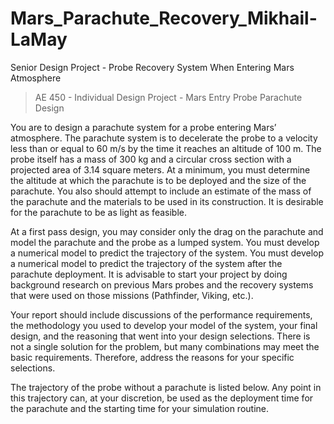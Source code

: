 # Mars_Parachute_Recovery_Mikhail-LaMay
Senior Design Project -  Probe Recovery System When Entering Mars Atmosphere


> AE 450 - Individual Design Project - Mars Entry Probe Parachute Design

You are to design a parachute system for a probe entering Mars’ atmosphere. The parachute system is to decelerate the probe to a velocity less than or equal to 60 m/s by the time it reaches an altitude of 100 m. The probe itself has a mass of 300 kg and a circular cross section with a projected area of 3.14 square meters. At a minimum, you must determine the altitude at which the parachute is to be deployed and the size of the parachute. You also should attempt to include an estimate of the mass of the parachute and the materials to be used in its construction. It is desirable for the parachute to be as light as feasible.

At a first pass design, you may consider only the drag on the parachute and model the parachute and the probe as a lumped system. You must develop a numerical model to predict the trajectory of the system. You must develop a numerical model to predict the trajectory of the system after the parachute deployment. It is advisable to start your project by doing background research on previous Mars probes and the recovery systems that were used on those missions (Pathfinder, Viking, etc.).

 Your report should include discussions of the performance requirements, the methodology you used to develop your model of the system, your final design, and the reasoning that went into your design selections. There is not a single solution for the problem, but many combinations may meet the basic requirements. Therefore, address the reasons for your specific selections.
 
The trajectory of the probe without a parachute is listed below. Any point in this trajectory can, at your discretion, be used as the deployment time for the parachute and the starting time for your simulation routine.
